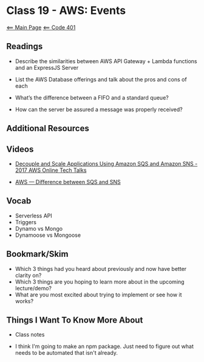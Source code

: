 # Class 19 - AWS: Events

[<== Main Page](../README.md)
[<== Code 401](../code401/code401.md)

## Readings

- Describe the similarities between AWS API Gateway + Lambda functions and an ExpressJS Server

- List the AWS Database offerings and talk about the pros and cons of each

- What’s the difference between a FIFO and a standard queue?

- How can the server be assured a message was properly received?

## Additional Resources

## Videos

- [Decouple and Scale Applications Using Amazon SQS and Amazon SNS - 2017 AWS Online Tech Talks](https://www.youtube.com/watch?v=UesxWuZMZqI)

- [AWS — Difference between SQS and SNS](https://medium.com/awesome-cloud/aws-difference-between-sqs-and-sns-61a397bf76c5)

## Vocab

- Serverless API
- Triggers
- Dynamo vs Mongo
- Dynamoose vs Mongoose

## Bookmark/Skim

- Which 3 things had you heard about previously and now have better clarity on?
- Which 3 things are you hoping to learn more about in the upcoming lecture/demo? 
- What are you most excited about trying to implement or see how it works?

## Things I Want To Know More About

- Class notes

- I think I'm going to make an npm package. Just need to figure out what needs to be automated that isn't already.
